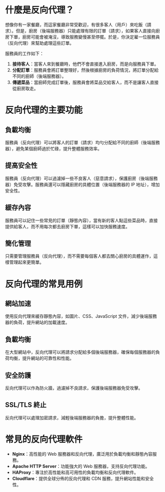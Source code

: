 # 什麼是反向代理？

想像你有一家餐廳，而這家餐廳非常受歡迎，有很多客人（用戶）來吃飯（請求）。但是，廚房（後端服務器）只能處理有限的訂單（請求），如果客人直接向廚房下單，廚房可能會被淹沒，導致服務變慢甚至停擺。於是，你決定雇一位服務員（反向代理）來幫助處理這些訂單。

服務員的工作如下：

1. **接待客人**：當客人來到餐廳時，他們不會直接進入廚房，而是向服務員下單。
2. **分配訂單**：服務員會將訂單整理好，然後根據廚房的負荷情況，將訂單分配給不同的廚師（後端服務器）。
3. **傳遞菜品**：當廚師完成訂單後，服務員會將菜品交給客人，而不是讓客人直接從廚房取走。

# 反向代理的主要功能

## 負載均衡

服務員（反向代理）可以將客人的訂單（請求）均勻分配給不同的廚師（後端服務器），避免某個廚師過於忙碌，提升整體服務效率。

## 提高安全性

服務員（反向代理）可以過濾掉一些不良客人（惡意請求），保護廚房（後端服務器）免受攻擊。服務員還可以隱藏廚房的具體位置（後端服務器的 IP 地址），增加安全性。

## 緩存內容

服務員可以記住一些常見的訂單（靜態內容），當有新的客人點這些菜品時，直接提供給客人，而不用每次都去廚房下單，這樣可以加快服務速度。

## 簡化管理

只需要管理服務員（反向代理），而不需要每個客人都去關心廚房的具體運作，這樣管理起來更簡單。

# 反向代理的常見用例

## 網站加速

使用反向代理來緩存靜態內容，如圖片、CSS、JavaScript 文件，減少後端服務器的負荷，提升網站的加載速度。

## 負載均衡

在大型網站中，反向代理可以將請求分配給多個後端服務器，確保每個服務器的負荷均衡，提升網站的可靠性和性能。

## 安全防護

反向代理可以作為防火牆，過濾掉不良請求，保護後端服務器免受攻擊。

## SSL/TLS 終止

反向代理可以處理加密請求，減輕後端服務器的負擔，提升整體性能。

# 常見的反向代理軟件

- **Nginx**：高性能的 Web 服務器和反向代理，廣泛用於負載均衡和靜態內容服務。
- **Apache HTTP Server**：功能強大的 Web 服務器，支持反向代理功能。
- **HAProxy**：專注於高性能和高可用性的負載均衡和反向代理軟件。
- **Cloudflare**：提供全球分佈的反向代理和 CDN 服務，提升網站性能和安全性。

